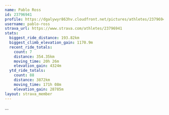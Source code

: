 ```yaml
---
name: Pablo Ross
id: 23796941
profile: https://dgalywyr863hv.cloudfront.net/pictures/athletes/23796941/14615399/1/large.jpg
username: pablo-ross
strava_url: https://www.strava.com/athletes/23796941
stats:
  biggest_ride_distance: 193.82km
  biggest_climb_elevation_gain: 1170.9m
  recent_ride_totals:
    count: 7
    distance: 354.35km
    moving_time: 20h 26m
    elevation_gain: 4324m
  ytd_ride_totals:
    count: 88
    distance: 3872km
    moving_time: 171h 08m
    elevation_gain: 28785m
layout: strava_member
--- 
```

...
